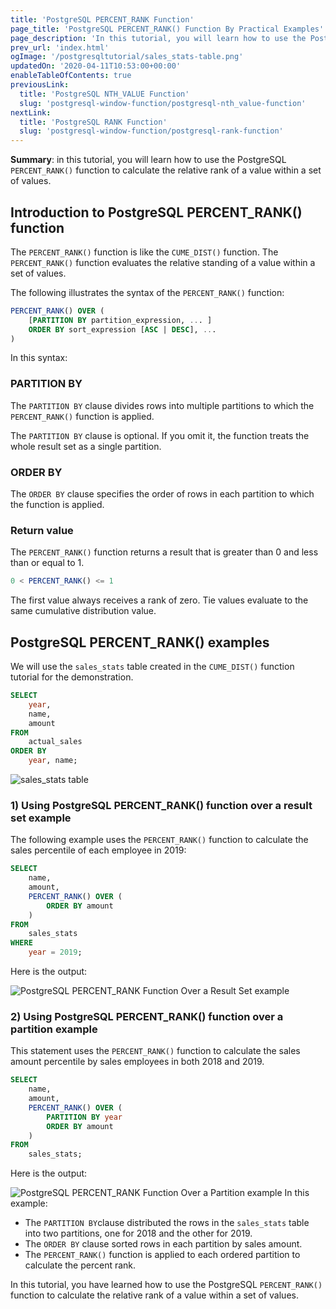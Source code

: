 ```yaml
---
title: 'PostgreSQL PERCENT_RANK Function'
page_title: 'PostgreSQL PERCENT_RANK() Function By Practical Examples'
page_description: 'In this tutorial, you will learn how to use the PostgreSQL PERCENT_RANK() function to calculate the relative rank of a value within a set of values.'
prev_url: 'index.html'
ogImage: '/postgresqltutorial/sales_stats-table.png'
updatedOn: '2020-04-11T10:53:00+00:00'
enableTableOfContents: true
previousLink:
  title: 'PostgreSQL NTH_VALUE Function'
  slug: 'postgresql-window-function/postgresql-nth_value-function'
nextLink:
  title: 'PostgreSQL RANK Function'
  slug: 'postgresql-window-function/postgresql-rank-function'
---
```


**Summary**: in this tutorial, you will learn how to use the PostgreSQL `PERCENT_RANK()` function to calculate the relative rank of a value within a set of values.

## Introduction to PostgreSQL PERCENT_RANK() function

The `PERCENT_RANK()` function is like the `CUME_DIST()` function. The `PERCENT_RANK()` function evaluates the relative standing of a value within a set of values.

The following illustrates the syntax of the `PERCENT_RANK()` function:

```sql
PERCENT_RANK() OVER (
    [PARTITION BY partition_expression, ... ]
    ORDER BY sort_expression [ASC | DESC], ...
)

```

In this syntax:

### PARTITION BY

The `PARTITION BY` clause divides rows into multiple partitions to which the `PERCENT_RANK()` function is applied.

The `PARTITION BY` clause is optional. If you omit it, the function treats the whole result set as a single partition.

### ORDER BY

The `ORDER BY` clause specifies the order of rows in each partition to which the function is applied.

### Return value

The `PERCENT_RANK()` function returns a result that is greater than 0 and less than or equal to 1\.

```sql
0 < PERCENT_RANK() <= 1

```

The first value always receives a rank of zero. Tie values evaluate to the same cumulative distribution value.

## PostgreSQL PERCENT_RANK() examples

We will use the `sales_stats` table created in the `CUME_DIST()` function tutorial for the demonstration.

```sql
SELECT
	year,
	name,
	amount
FROM
	actual_sales
ORDER BY
	year, name;
```

![sales_stats table](/postgresqltutorial/sales_stats-table.png)

### 1\) Using PostgreSQL PERCENT_RANK() function over a result set example

The following example uses the `PERCENT_RANK()` function to calculate the sales percentile of each employee in 2019:

```sql
SELECT
    name,
	amount,
    PERCENT_RANK() OVER (
        ORDER BY amount
    )
FROM
    sales_stats
WHERE
    year = 2019;

```

Here is the output:

![PostgreSQL PERCENT_RANK Function Over a Result Set example](/postgresqltutorial/PostgreSQL-PERCENT_RANK-Function-Over-a-Result-Set-example.png)

### 2\) Using PostgreSQL PERCENT_RANK() function over a partition example

This statement uses the `PERCENT_RANK()` function to calculate the sales amount percentile by sales employees in both 2018 and 2019\.

```sql
SELECT
    name,
	amount,
    PERCENT_RANK() OVER (
		PARTITION BY year
        ORDER BY amount
    )
FROM
    sales_stats;

```

Here is the output:

![PostgreSQL PERCENT_RANK Function Over a Partition example](/postgresqltutorial/PostgreSQL-PERCENT_RANK-Function-Over-a-Partition-example.png)
In this example:

- The `PARTITION BY`clause distributed the rows in the `sales_stats` table into two partitions, one for 2018 and the other for 2019\.
- The `ORDER BY` clause sorted rows in each partition by sales amount.
- The `PERCENT_RANK()` function is applied to each ordered partition to calculate the percent rank.

In this tutorial, you have learned how to use the PostgreSQL `PERCENT_RANK()` function to calculate the relative rank of a value within a set of values.
